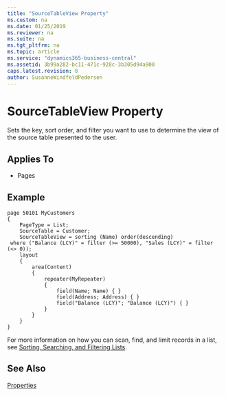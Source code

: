 ```yaml
---
title: "SourceTableView Property"
ms.custom: na
ms.date: 01/25/2019
ms.reviewer: na
ms.suite: na
ms.tgt_pltfrm: na
ms.topic: article
ms.service: "dynamics365-business-central"
ms.assetid: 3b99a282-bc11-471c-928c-3b305d94a900
caps.latest.revision: 8
author: SusanneWindfeldPedersen
---
```


# SourceTableView Property
Sets the key, sort order, and filter you want to use to determine the view of the source table presented to the user.  
  
## Applies To  
  
-   Pages  

## Example

```
page 50101 MyCustomers
{
    PageType = List;
    SourceTable = Customer;
    SourceTableView = sorting (Name) order(descending)
 where ("Balance (LCY)" = filter (>= 50000), "Sales (LCY)" = filter (<> 0));
    layout
    {
        area(Content)
        {
            repeater(MyRepeater)
            {
                field(Name; Name) { }
                field(Address; Address) { }
                field("Balance (LCY)"; "Balance (LCY)") { }
            }
        }
    }
}
```

For more information on how you can scan, find, and limit records in a list, see [Sorting, Searching, and Filtering Lists](https://docs.microsoft.com/en-us/dynamics365/business-central/ui-enter-criteria-filters). 
  
## See Also  
 [Properties](devenv-properties.md)